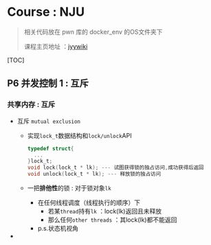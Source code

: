 # Course : NJU

> 相关代码放在 pwn 库的 docker_env 的OS文件夹下
>
> 课程主页地址 ：[jyywiki](http://jyywiki.cn/OS/2022/)

[TOC]



## P6 并发控制 1 : 互斥

### 共享内存 : 互斥

* 互斥 `mutual exclusion`

  * 实现`lock_t`数据结构和`lock/unlock`API

    ```C
    typedef struct{
      ...
    }lock_t;
    void lock(lock_t * lk); --- 试图获得锁的独占访问,成功获得后返回
    void unlock(lock_t * lk); --- 释放锁的独占访问
    ```

  * 一把**排他性**的锁 : 对于锁对象`lk`

    * 在任何线程调度（线程执行的顺序）下
      * 若某`thread`持有`lk` ：lock(lk)返回且未释放
      * 那么任何`other threads` ：其lock(lk)都不能返回
    * p.s.状态机视角

* 





































